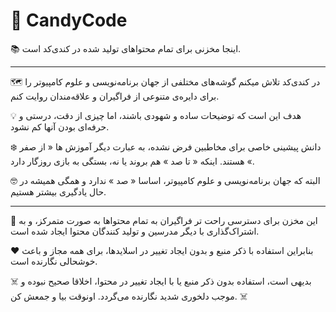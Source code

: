 # 🍭 CandyCode
📚 اینجا مخزنی برای تمام محتواهای تولید شده در کندی‌کد است.

***

🗺 در کندی‌کد تلاش میکنم گوشه‌های مختلفی از جهان برنامه‌نویسی و علوم کامپیوتر را برای دایره‌ی متنوعی از فراگیران و علاقه‌مندان روایت کنم.

💡 هدف این است که توضیحات ساده و شهودی باشند، اما چیزی از دقت، درستی و حرفه‌ای بودن آنها کم نشود.

❄️ دانش پیشینی خاصی برای مخاطبین فرض نشده، به عبارت دیگر آموزش ها « از صفر » هستند. اینکه « تا صد » هم بروند یا نه، بستگی به بازی روزگار دارد.

🤓 البته که جهان برنامه‌نویسی و علوم کامپیوتر، اساسا « صد » ندارد و همگی همیشه در حال یادگیری بیشتر هستیم.

***

🤝 این مخزن برای دسترسی راحت تر فراگیران به تمام محتواها به صورت متمرکز، و به اشتراک‌گذاری با دیگر مدرسین و تولید کنندگان محتوا ایجاد شده است.

❤️ بنابراین استفاده با ذکر منبع و بدون ایجاد تغییر در اسلایدها، برای همه مجاز و باعث خوشحالی نگارنده است.

☠️ بدیهی است، استفاده بدون ذکر منبع یا با ایجاد تغییر در محتوا، اخلاقا صحیح نبوده و موجب دلخوری شدید نگارنده می‌گردد. اونوقت بیا و جمعش کن. ☠️
